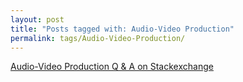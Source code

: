 ```yaml
---
layout: post
title: "Posts tagged with: Audio-Video Production"
permalink: tags/Audio-Video-Production/
---
```

[Audio-Video Production Q & A on Stackexchange](/2011/09/audio-video-production-q-on)

